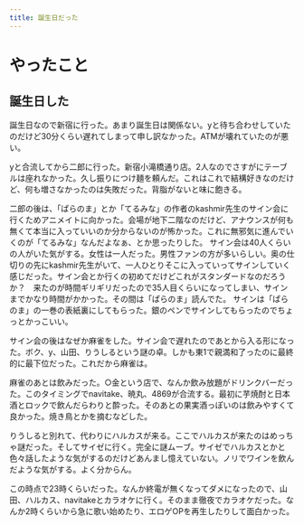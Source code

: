 ```yaml
---
title: 誕生日だった
---
```


# やったこと

## 誕生日した

誕生日なので新宿に行った。あまり誕生日は関係ない。yと待ち合わせしていたのだけど30分くらい遅れてしまって申し訳なかった。ATMが壊れていたのが悪い。

yと合流してから二郎に行った。新宿小滝橋通り店。2人なのでさすがにテーブルは座れなかった。久し振りにつけ麺を頼んだ。これはこれで結構好きなのだけど、何も増さなかったのは失敗だった。背脂がないと味に飽きる。

二郎の後は、「ぱらのま」とか「てるみな」の作者のkashmir先生のサイン会に行くためアニメイトに向かった。会場が地下二階なのだけど、アナウンスが何も無くて本当に入っていいのか分からないのが怖かった。これに無邪気に進んでいくのが「てるみな」なんだよなぁ、とか思ったりした。
サイン会は40人くらいの人がいた気がする。女性は一人だった。男性ファンの方が多いらしい。奥の仕切りの先にkashmir先生がいて、一人ひとりそこに入っていってサインしていく感じだった。サイン会とか行くの初めてだけどこれがスタンダードなのだろうか？　来たのが時間ギリギリだったので35人目くらいになってしまい、サインまでかなり時間がかかった。その間は「ぱらのま」読んでた。
サインは「ぱらのま」の一巻の表紙裏にしてもらった。銀のペンでサインしてもらったのでちょっとかっこいい。

サイン会の後はなぜか麻雀をした。サイン会で遅れたのであとから入る形になった。ボク、y、山田、りうしるという謎の卓。しかも東1で親満和了ったのに最終的に最下位だった。これだから麻雀は。

麻雀のあとは飲みだった。○金という店で、なんか飲み放題がドリンクバーだった。このタイミングでnavitake、暁丸、4869が合流する。最初に芋焼酎と日本酒とロックで飲んだらわりと酔った。そのあとの果実酒っぽいのは飲みやすくて良かった。焼き鳥とかを摘むなどした。

りうしると別れて、代わりにハルカスが来る。ここでハルカスが来たのはめっちゃ謎だった。そしてサイゼに行く。完全に謎ムーブ。サイゼでハルカスとかと色々話したような気がするのだけどあんまし憶えていない。ノリでワインを飲んだような気がする。よく分からん。

この時点で23時くらいだった。なんか終電が無くなってダメになったので、山田、ハルカス、navitakeとカラオケに行く。そのまま徹夜でカラオケだった。なんか2時くらいから急に歌い始めたり、エロゲOPを再生したりして面白かった。
